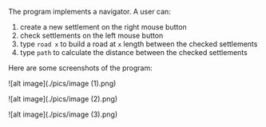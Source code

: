 The program implements a navigator. A user can:

1. create a new settlement on the right mouse button 
2. check settlements on the left mouse button 
3. type `road x` to build a road at `x` length between the checked settlements 
4. type `path` to calculate the distance between the checked settlements 

Here are some screenshots of the program:

![alt image](./pics/image (1).png)

![alt image](./pics/image (2).png)

![alt image](./pics/image (3).png)

